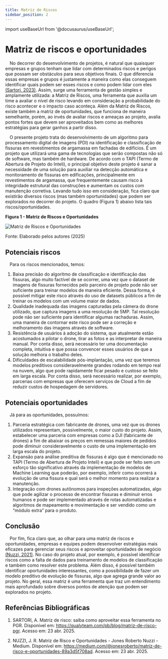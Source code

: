 ```yaml
---
title: Matriz de Riscos
sidebar_position: 2
---
```


import useBaseUrl from '@docusaurus/useBaseUrl';

# Matriz de riscos e oportunidades
&emsp;No decorrer do desenvolvimento de projetos, é natural que quaisquer empresas e grupos tenham que lidar com determinados riscos e perigos que possam ser obstáculos para seus objetivos finais. O que diferencia essas empresas e grupos é justamente a maneira como elas conseguem identificar quais podem ser esses riscos e como podem lidar com eles [(Sartori, 2023)](#referências-bibliográficas). Assim, surge uma ferramenta de gestão simples e amplamente utilizada: a Matriz de Riscos, uma ferramenta que auxilia um time a avaliar o nível de risco levando em consideração a probabilidade do risco acontecer e o impacto caso aconteça. Além da Matriz de Riscos, existe também a matriz de oportunidades, que funciona de maneira semelhante, porém, ao invés de avaliar riscos e ameaças ao projeto, avalia pontos fortes que devem ser aproveitados bem como as melhores estratégias para gerar ganhos a partir disso.

&emsp;O presente projeto trata do desenvolvimento de um algoritmo para processamento digital de imagens (PDI) na identificação e classificação de fissuras em revestimentos de argamassa em fachadas de edifícios. É um projeto que utilizará uma gama de tecnologias que serão compostas não só de software, mas também de hardware. De acordo com o TAPI (Termo de Abertura de Projeto do Inteli), o principal objetivo deste projeto é sanar a necessidade de uma solução para auxiliar na detecção automática e monitoramento de fissuras em edificações, principalmente em revestimentos de argamassa, que frequentemente causam risco à integridade estrutural das construções e aumentam os custos com manutenção corretiva. Levando tudo isso em consideração, fica claro que existirão diversos riscos (mas também oportunidades) que podem ser explorados no decorrer do projeto. O quadro (Figura 1) abaixo lista tais riscos/oportunidades.

<div style={{ textAlign: 'center' }}>
  <p><strong>Figura 1 - Matriz de Riscos e Oportunidades</strong></p>
  <img 
    src={useBaseUrl('/img/matriz_de_riscos.png')} 
    alt="Matriz de Riscos e Oportunidades" 
    title="Matriz de Riscos e Oportunidades" 
    style={{ maxWidth: '100%', height: 'auto' }}
  />
  <p>Fonte: Elaborado pelos autores (2025)</p>
</div>

## Potenciais riscos

&emsp;Para os riscos mencionados, temos:
1. Baixa precisão do algoritmo de classificação e identificação das fissuras, algo muito factível de se ocorrer, uma vez que o dataset de imagens de fissuras fornecidos pelo parceiro de projeto pode não ser suficiente para treinar modelos de maneira eficiente. Dessa forma, é possível mitigar este risco através do uso de datasets públicos a fim de treinar os modelos com um volume maior de dados.
2. Qualidade inadequada das imagens capturadas pela câmera do drone utilizado, que captura imagens a uma resolução de 5MP. Tal resolução pode não ser suficiente para identificar algumas rachaduras. Assim, uma maneira de contornar este risco pode ser a correção e melhoramento das imagens através de software.
3. Resistência de usuários à adoção do sistema, que atualmente estão acostumados a pilotar o drone, tirar as fotos e as interpretar de maneira manual. Por conta disso, será necessário ter uma documentação completa, intuitiva e que possa convencer esses usuários de que a solução melhora o trabalho deles.
4. Dificuldades de escalabilidade pós-implantação, uma vez que teremos modelos preditivos consideravelmente grandes rodando em tempo real na nuvem, algo que pode rapidamente ficar pesado e custoso se feito em larga escala. Por conta disso, será necessário realizar, por exemplo, parcerias com empresas que oferecem serviços de Cloud a fim de reduzir custos de hospedagem de servidores. 

## Potenciais oportunidades 

&emsp;Já para as oportunidades, possuímos:
1. Parceria estratégica com fabricante de drones, uma vez que os drones utilizados representam, possivelmente, o maior custo do projeto. Assim, estabelecer uma parceria com empresas como a DJI (fabricante de drones) a fim de abaixar os preços em remessas maiores de pedidos pode diminuir consideravelmente o custo de uma implementação em larga escala do projeto.
2. Expansão para análise preditiva de fissuras é algo que é mencionado no TAPI (Termo de Abertura de Projeto Inteli) e que pode ser feito sem um esforço tão significativo através da implementação de modelos de Machine Learning que poderão, por exemplo, inferir como ocorrerá a evolução de uma fissura e qual será o melhor momento para realizar a manutenção.
3. Integração com drones autônomos para inspeções automatizadas, algo que pode agilizar o processo de encontrar fissuras e diminuir erros humanos e pode ser implementado através de rotas automatizadas e algoritmos de mapeamento e movimentação e ser vendido como um “módulo extra” para o produto. 

## Conclusão

&emsp;Por fim, fica claro que, ao olhar para uma matriz de riscos e oportunidades, empresas e equipes podem desenvolver estratégias mais eficazes para gerenciar seus riscos e aproveitar oportunidades de negócio [(Nuzzi, 2021)](#referências-bibliográficas). No caso do projeto atual, por exemplo, é possível identificar riscos como a falta de dados para treinamento de modelos de classificação e também como resolver este problema. Além disso, é possível também identificar oportunidades interessantes, como a possibilidade de fazer um modelo preditivo de evolução de fissuras, algo que agrega grande valor ao projeto. No geral, essa matriz é uma ferramenta que traz um entendimento mais aprofundado sobre diversos pontos de atenção que podem ser explorados no projeto. 

## Referências Bibliográficas

1. SARTORI, A. Matriz de risco: saiba como aproveitar essa ferramenta no PGR. Disponível em: https://qualyteam.com/pb/blog/matriz-de-risco-pgr. Acesso em: 23 abr. 2025.

2. NUZZI, J. R. Matriz de Risco e Oportunidades - Jones Roberto Nuzzi - Medium. Disponível em: https://medium.com/@jonesroberto/matriz-de-risco-e-oportunidades-89a3d5f708ad. Acesso em: 23 abr. 2025.